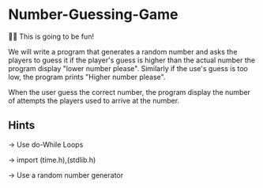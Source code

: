 # Number-Guessing-Game
🎰🎰 This is going to be fun!

We will write a program that generates a random number and asks the players to guess it if the player's guess is higher than the actual number the program display "lower number please". Similarly if the use's guess is too low, the program prints "Higher number please".


When the user guess the correct number, the program display the number of attempts the players used to arrive at the number.

## Hints
-> Use do-While Loops

-> import (time.h),(stdlib.h)

-> Use a random number generator 
